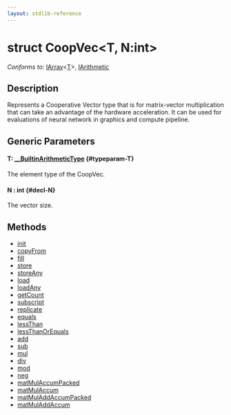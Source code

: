 ```yaml
---
layout: stdlib-reference
---
```


# struct CoopVec\<T, N:int\>

*Conforms to:* [IArray](/stdlib-reference/interfaces/iarray-01/index)\<[T](/stdlib-reference/interfaces/iarray-01/index#typeparam-T)\>, [IArithmetic](/stdlib-reference/interfaces/iarithmetic-01/index)

## Description

Represents a Cooperative Vector type that is for matrix-vector multiplication that
can take an advantage of the hardware acceleration. It can be used for evaluations
of neural network in graphics and compute pipeline.

## Generic Parameters

#### T: [\_\_BuiltinArithmeticType](/stdlib-reference/interfaces/0_builtinarithmetictype-029j/index) {#typeparam-T}
The element type of the CoopVec.

#### N  : int {#decl-N}
The vector size.


## Methods

* [init](/stdlib-reference/types/coopvec-04/init)
* [copyFrom](/stdlib-reference/types/coopvec-04/copyfrom-4)
* [fill](/stdlib-reference/types/coopvec-04/fill)
* [store](/stdlib-reference/types/coopvec-04/store)
* [storeAny](/stdlib-reference/types/coopvec-04/storeany-5)
* [load](/stdlib-reference/types/coopvec-04/load)
* [loadAny](/stdlib-reference/types/coopvec-04/loadany-4)
* [getCount](/stdlib-reference/types/coopvec-04/getcount-3)
* [subscript](/stdlib-reference/types/coopvec-04/subscript)
* [replicate](/stdlib-reference/types/coopvec-04/replicate)
* [equals](/stdlib-reference/types/coopvec-04/equals)
* [lessThan](/stdlib-reference/types/coopvec-04/lessthan-4)
* [lessThanOrEquals](/stdlib-reference/types/coopvec-04/lessthanorequals-48a)
* [add](/stdlib-reference/types/coopvec-04/add)
* [sub](/stdlib-reference/types/coopvec-04/sub)
* [mul](/stdlib-reference/types/coopvec-04/mul)
* [div](/stdlib-reference/types/coopvec-04/div)
* [mod](/stdlib-reference/types/coopvec-04/mod)
* [neg](/stdlib-reference/types/coopvec-04/neg)
* [matMulAccumPacked](/stdlib-reference/types/coopvec-04/matmulaccumpacked-36b)
* [matMulAccum](/stdlib-reference/types/coopvec-04/matmulaccum-36)
* [matMulAddAccumPacked](/stdlib-reference/types/coopvec-04/matmuladdaccumpacked-369e)
* [matMulAddAccum](/stdlib-reference/types/coopvec-04/matmuladdaccum-369)

